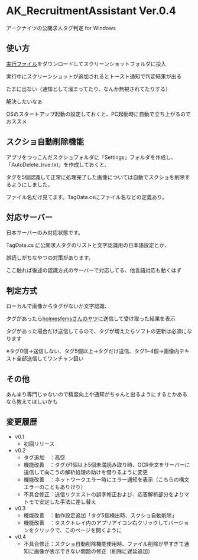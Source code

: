 # AK_RecruitmentAssistant Ver.0.4
アークナイツの公開求人タグ判定
for Windows
## 使い方
[実行ファイル](https://drive.google.com/file/d/1L4uzVguiZQq7j3gNwILmrI-Lb4uO-bcU/view?usp=sharing)をダウンロードしてスクリーンショットフォルダに投入

実行中にスクリーンショットが追加されるとトースト通知で判定結果が出る

たまに出ない（通知として溜まってたり、なんか無視されてたりする）

解決したいなぁ


OSのスタートアップ起動の設定しておくと、PC起動時に自動で立ち上がるのでおススメ

## スクショ自動削除機能
アプリをつっこんだスクショフォルダに「Settings」フォルダを作成し、「AutoDelete_true.txt」を作成しておくと、

タグを5個認識して正常に処理完了した画像については自動でスクショを削除するようにしました。

ファイル名だけ見てます。TagData.csにファイル名などの定義あり。

## 対応サーバー
日本サーバーのみ対応状態です。

TagData.cs に公開求人タグのリストと文字認識用の日本語設定とか、

誤読しがちなやつの対策があります。

ここ触れば後述の認識方式のサーバーで対応してる、他言語対応も動くはず

## 判定方式
ローカルで画像からタグがないか文字認識、

タグがあったら[holmesfemsさんのヤツ](https://www.youtube.com/watch?v=mIVCMkobHuk)に送信して受け取った結果を表示

タグがあった場合だけ送信してるので、タグが増えたらソフトの更新は必須になります

※タグ0個→送信しない、タグ5個以上→タグだけ送信、タグ1~4個→画像内テキスト全部送信してワンチャン狙い

## その他
あんまり専門じゃないので精度向上や通知がちゃんと出るようにするとかあるなら教えてほしいかも

## 変更履歴
- v0.1
    - 初回リリース
- v0.2
    - タグ追加　：高空
    - 機能改善　：タグが1個以上5個未満読み取り時、OCR全文をサーバーに送信して向こうの解析処理の助けを借りるように変更
    - 機能改善　：ネットワークエラー時にエラー通知を表示（こちらの構文エラーのこともありけり）
    - 不具合修正：送信リクエストの誤字修正および、応答解析部分をよりマトモで安定した手法に差し替え
- v0.3
    - 機能改善　：動作設定追加「タグ5個検出時、スクショ自動削除」
    - 機能改善　：タスクトレイ内のアプリアイコン右クリックしてバージョンをクリックで、このページを開くように
- v0.4
    - 不具合修正：スクショ自動削除機能使用時、ファイル削除が早すぎて通知に画像が表示できない問題の修正（削除に遅延追加）
